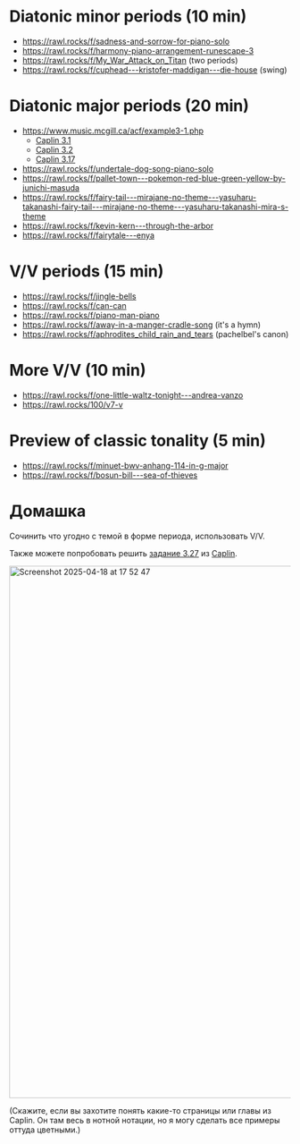 # Diatonic minor periods (10 min)

- https://rawl.rocks/f/sadness-and-sorrow-for-piano-solo
- https://rawl.rocks/f/harmony-piano-arrangement-runescape-3
- https://rawl.rocks/f/My_War_Attack_on_Titan (two periods)
- https://rawl.rocks/f/cuphead---kristofer-maddigan---die-house (swing)


# Diatonic major periods (20 min)

- https://www.music.mcgill.ca/acf/example3-1.php
  - [Caplin 3.1](https://rawl.rocks/f/serenade-no.-13-_eine-kleine-nachtmusik_-k525---ii.-romanze)
  - [Caplin 3.2](https://rawl.rocks/f/sonata-no.-9-2nd-movement-k.-311)
  - [Caplin 3.17](https://rawl.rocks/f/mozart-sonata-k331-theme-and-the-1st-variation)
- https://rawl.rocks/f/undertale-dog-song-piano-solo
- https://rawl.rocks/f/pallet-town---pokemon-red-blue-green-yellow-by-junichi-masuda
- https://rawl.rocks/f/fairy-tail---mirajane-no-theme---yasuharu-takanashi-fairy-tail---mirajane-no-theme---yasuharu-takanashi-mira-s-theme
- https://rawl.rocks/f/kevin-kern---through-the-arbor
- https://rawl.rocks/f/fairytale---enya

# V/V periods (15 min)

- https://rawl.rocks/f/jingle-bells
- https://rawl.rocks/f/can-can
- https://rawl.rocks/f/piano-man-piano
- https://rawl.rocks/f/away-in-a-manger-cradle-song (it's a hymn)
- https://rawl.rocks/f/aphrodites_child_rain_and_tears (pachelbel's canon)

# More V/V (10 min)

- https://rawl.rocks/f/one-little-waltz-tonight---andrea-vanzo
- https://rawl.rocks/100/v7-v

# Preview of classic tonality (5 min)

- https://rawl.rocks/f/minuet-bwv-anhang-114-in-g-major
- https://rawl.rocks/f/bosun-bill---sea-of-thieves

# Домашка

Сочинить что угодно с темой в форме периода, использовать V/V.

Также можете попробовать решить [задание 3.27](https://rawl.rocks/ef/6QrBgb2uUOnRaqGKg2AV/2) из [Caplin](https://www.dropbox.com/scl/fi/kokofqpcytf8qx2pamixf/William-E.-Caplin-Analyzing-Classical-Form_-An-Approach-for-the-Classroom-Oxford-University-Press-2013.pdf?rlkey=cqt90egnyj5wl5r5jolo813ol&st=mtaspzvb&dl=0).

<img width="952" alt="Screenshot 2025-04-18 at 17 52 47" src="https://github.com/user-attachments/assets/5801ecfb-d5e5-4389-b23b-ecc744974c37" />

(Скажите, если вы захотите понять какие-то страницы или главы из Caplin. Он там весь в нотной нотации, но я могу сделать все примеры оттуда цветными.)

